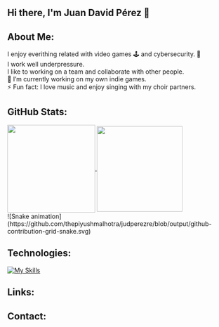 ## Hi there, I'm Juan David Pérez 👋

## About Me: 

I enjoy everithing related with video games 🕹 and cybersecurity. 🔐<br>
I work well underpressure.<br>
I like to working on a team and collaborate with other people.<br>
🔭 I’m currently working on my own indie games.<br>
⚡ Fun fact: I love music and enjoy singing with my choir partners.<br>

## GitHub Stats:

<a href="https://github.com/anuraghazra/github-readme-stats">
  <img height=200 align="center" src="https://github-readme-stats.vercel.app/api?username=judperezre&show_icons=true&theme=radical" />
</a>
<a href="https://github.com/anuraghazra/convoychat">
  <img height=195 align="center" src="https://github-readme-stats.vercel.app/api/top-langs/?username=judperezre&layout=donut&theme=radical&size_weight=0.5&count_weight=0.5" />
</a>
</br>
![Snake animation](https://github.com/thepiyushmalhotra/judperezre/blob/output/github-contribution-grid-snake.svg)

## Technologies:
[![My Skills](https://skillicons.dev/icons?i=js,html,css,react,unity,java,idea,cs,dotnet,git,github,mysql)](https://skillicons.dev)

## Links:

## Contact:

<!--
**judperezre/judperezre** is a ✨ _special_ ✨ repository because its `README.md` (this file) appears on your GitHub profile.

Here are some ideas to get you started:

- 🔭 I’m currently working on ...
- 🌱 I’m currently learning ...
- 👯 I’m looking to collaborate on ...
- 🤔 I’m looking for help with ...
- 💬 Ask me about ...
- 📫 How to reach me: ...
- 😄 Pronouns: ...
- ⚡ Fun fact: ...
-->
